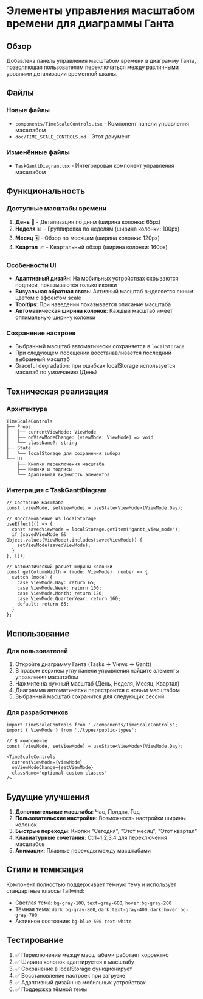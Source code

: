 # Элементы управления масштабом времени для диаграммы Ганта

## Обзор

Добавлена панель управления масштабом времени в диаграмму Ганта, позволяющая пользователям переключаться между различными уровнями детализации временной шкалы.

## Файлы

### Новые файлы

- `components/TimeScaleControls.tsx` - Компонент панели управления масштабом
- `doc/TIME_SCALE_CONTROLS.md` - Этот документ

### Изменённые файлы

- `TaskGanttDiagram.tsx` - Интегрирован компонент управления масштабом

## Функциональность

### Доступные масштабы времени

1. **День** 📅 - Детализация по дням (ширина колонки: 65px)
2. **Неделя** 📊 - Группировка по неделям (ширина колонки: 100px)
3. **Месяц** 🗓️ - Обзор по месяцам (ширина колонки: 120px)
4. **Квартал** 📈 - Квартальный обзор (ширина колонки: 160px)

### Особенности UI

- **Адаптивный дизайн**: На мобильных устройствах скрываются подписи, показываются только иконки
- **Визуальная обратная связь**: Активный масштаб выделяется синим цветом с эффектом scale
- **Tooltips**: При наведении показывается описание масштаба
- **Автоматическая ширина колонок**: Каждый масштаб имеет оптимальную ширину колонки

### Сохранение настроек

- Выбранный масштаб автоматически сохраняется в `localStorage`
- При следующем посещении восстанавливается последний выбранный масштаб
- Graceful degradation: при ошибках localStorage используется масштаб по умолчанию (День)

## Техническая реализация

### Архитектура

```tsx
TimeScaleControls
├── Props
│   ├── currentViewMode: ViewMode
│   ├── onViewModeChange: (viewMode: ViewMode) => void
│   └── className?: string
├── State
│   └── localStorage для сохранения выбора
└── UI
    ├── Кнопки переключения масштаба
    ├── Иконки и подписи
    └── Адаптивная видимость элементов
```

### Интеграция с TaskGanttDiagram

```tsx
// Состояние масштаба
const [viewMode, setViewMode] = useState<ViewMode>(ViewMode.Day);

// Восстановление из localStorage
useEffect(() => {
  const savedViewMode = localStorage.getItem('gantt_view_mode');
  if (savedViewMode && Object.values(ViewMode).includes(savedViewMode)) {
    setViewMode(savedViewMode);
  }
}, []);

// Автоматический расчёт ширины колонки
const getColumnWidth = (mode: ViewMode): number => {
  switch (mode) {
    case ViewMode.Day: return 65;
    case ViewMode.Week: return 100;
    case ViewMode.Month: return 120;
    case ViewMode.QuarterYear: return 160;
    default: return 65;
  }
};
```

## Использование

### Для пользователей

1. Откройте диаграмму Ганта (Tasks → Views → Gantt)
2. В правом верхнем углу панели управления найдите элементы управления масштабом
3. Нажмите на нужный масштаб (День, Неделя, Месяц, Квартал)
4. Диаграмма автоматически перестроится с новым масштабом
5. Выбранный масштаб сохранится для следующих сессий

### Для разработчиков

```tsx
import TimeScaleControls from './components/TimeScaleControls';
import { ViewMode } from './types/public-types';

// В компоненте
const [viewMode, setViewMode] = useState<ViewMode>(ViewMode.Day);

<TimeScaleControls
  currentViewMode={viewMode}
  onViewModeChange={setViewMode}
  className="optional-custom-classes"
/>
```

## Будущие улучшения

1. **Дополнительные масштабы**: Час, Полдня, Год
2. **Пользовательские настройки**: Возможность настройки ширины колонок
3. **Быстрые переходы**: Кнопки "Сегодня", "Этот месяц", "Этот квартал"
4. **Клавиатурные сочетания**: Ctrl+1,2,3,4 для переключения масштабов
5. **Анимации**: Плавные переходы между масштабами

## Стили и темизация

Компонент полностью поддерживает тёмную тему и использует стандартные классы Tailwind:

- Светлая тема: `bg-gray-100`, `text-gray-600`, `hover:bg-gray-200`
- Тёмная тема: `dark:bg-gray-800`, `dark:text-gray-400`, `dark:hover:bg-gray-700`
- Активное состояние: `bg-blue-500 text-white`

## Тестирование

1. ✅ Переключение между масштабами работает корректно
2. ✅ Ширина колонок адаптируется к масштабу
3. ✅ Сохранение в localStorage функционирует
4. ✅ Восстановление настроек при загрузке
5. ✅ Адаптивный дизайн на мобильных устройствах
6. ✅ Поддержка тёмной темы